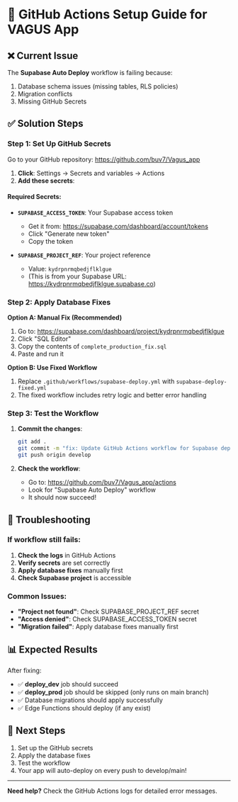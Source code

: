 # 🚀 GitHub Actions Setup Guide for VAGUS App

## ❌ Current Issue
The **Supabase Auto Deploy** workflow is failing because:
1. Database schema issues (missing tables, RLS policies)
2. Migration conflicts
3. Missing GitHub Secrets

## ✅ Solution Steps

### Step 1: Set Up GitHub Secrets

Go to your GitHub repository: https://github.com/buv7/Vagus_app

1. **Click**: Settings → Secrets and variables → Actions
2. **Add these secrets**:

#### Required Secrets:
- **`SUPABASE_ACCESS_TOKEN`**: Your Supabase access token
  - Get it from: https://supabase.com/dashboard/account/tokens
  - Click "Generate new token"
  - Copy the token

- **`SUPABASE_PROJECT_REF`**: Your project reference
  - Value: `kydrpnrmqbedjflklgue`
  - (This is from your Supabase URL: https://kydrpnrmqbedjflklgue.supabase.co)

### Step 2: Apply Database Fixes

**Option A: Manual Fix (Recommended)**
1. Go to: https://supabase.com/dashboard/project/kydrpnrmqbedjflklgue
2. Click "SQL Editor"
3. Copy the contents of `complete_production_fix.sql`
4. Paste and run it

**Option B: Use Fixed Workflow**
1. Replace `.github/workflows/supabase-deploy.yml` with `supabase-deploy-fixed.yml`
2. The fixed workflow includes retry logic and better error handling

### Step 3: Test the Workflow

1. **Commit the changes**:
   ```bash
   git add .
   git commit -m "fix: Update GitHub Actions workflow for Supabase deployment"
   git push origin develop
   ```

2. **Check the workflow**:
   - Go to: https://github.com/buv7/Vagus_app/actions
   - Look for "Supabase Auto Deploy" workflow
   - It should now succeed!

## 🔧 Troubleshooting

### If workflow still fails:

1. **Check the logs** in GitHub Actions
2. **Verify secrets** are set correctly
3. **Apply database fixes** manually first
4. **Check Supabase project** is accessible

### Common Issues:

- **"Project not found"**: Check SUPABASE_PROJECT_REF secret
- **"Access denied"**: Check SUPABASE_ACCESS_TOKEN secret
- **"Migration failed"**: Apply database fixes manually first

## 📊 Expected Results

After fixing:
- ✅ **deploy_dev** job should succeed
- ✅ **deploy_prod** job should be skipped (only runs on main branch)
- ✅ Database migrations should apply successfully
- ✅ Edge Functions should deploy (if any exist)

## 🎯 Next Steps

1. Set up the GitHub secrets
2. Apply the database fixes
3. Test the workflow
4. Your app will auto-deploy on every push to develop/main!

---

**Need help?** Check the GitHub Actions logs for detailed error messages.
